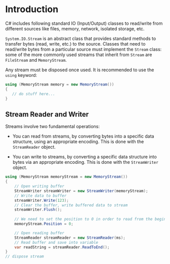 # Introduction

C# includes following standard IO (Input/Output) classes to read/write from different sources like files, memory, network, isolated storage, etc.

`System.IO.Stream` is an abstract class that provides standard methods to transfer bytes (read, write, etc.) to the source. Classes that need to read/write bytes from a particular source must implement the `Stream` class: some of the more commonly used streams that inherit from `Stream` are `FileStream` and `MemoryStream`.

Any stream must be disposed once used. It is recommended to use the `using` keyword:

```csharp
using (MemoryStream memory = new MemoryStream())
{
   // do stuff here...
}
```

## Stream Reader and Writer

Streams involve two fundamental operations:

* You can read from streams, by converting bytes into a specific data structure, using an appropriate encoding. This is done with the `StreamReader` object.

* You can write to streams, by converting a specific data structure into bytes via an appropriate encoding. This is done with the `StreamWriter` object.

```csharp
using (MemoryStream memoryStream = new MemoryStream())
{
    // Open writing buffer
    StreamWriter streamWriter = new StreamWriter(memoryStream);
    // Write data to buffer
    streamWriter.Write(123);
    // Clear the buffer, write buffered data to stream
    streamWriter.Flush();
    
    // We need to set the position to 0 in order to read from the beginning
    memoryStream.Position = 0;

    // Open reading buffer
    StreamReader streamReader = new StreamReader(ms);
    // Read buffer and save into variable
    var readString = streamReader.ReadToEnd();
}
// dispose stream
```